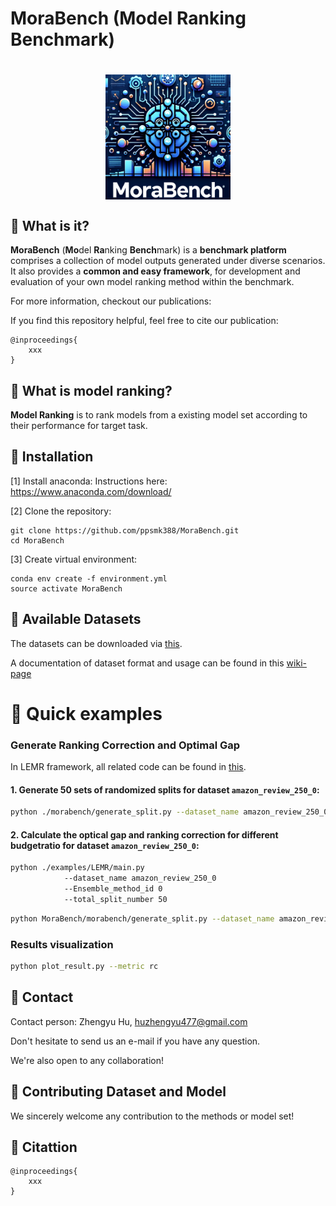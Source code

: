 
# MoraBench (**Mo**del **Ra**nking **Bench**mark)

<h1 style="text-align:center">
<img style="vertical-align:middle" width="200" height="200" src="./images/MoraBench_logo.png" />
</h1>

## 🔧 What is it?

**MoraBench** (**Mo**del **Ra**nking **Bench**mark) is a **benchmark platform** comprises a collection of model outputs generated under diverse scenarios. It also provides a **common and easy framework**, for development and evaluation of your own model ranking method within the benchmark.
 
 



For more information, checkout our publications: 


If you find this repository helpful, feel free to cite our publication:

```
@inproceedings{
    xxx
}
```

## 🔧 What is model ranking?

**Model Ranking** is to rank models from a existing model set according to their performance for target task.



## 🔧 Installation

[1] Install anaconda:
Instructions here: https://www.anaconda.com/download/

[2] Clone the repository:
```
git clone https://github.com/ppsmk388/MoraBench.git
cd MoraBench
```

[3] Create virtual environment:
```
conda env create -f environment.yml
source activate MoraBench
```


<!-- If this not working or you want to use only a subset of modules of Wrench, check out this [wiki page](https://github.com/JieyuZ2/wrench/wiki/Environment-Installation) -->



## 🔧 Available Datasets


The datasets can be downloaded via [this](https://drive.google.com/drive/folders/1_iPhZXG_Vrcgm1Dect3N0iMUZpboYebp?usp=sharing).


A documentation of dataset format and usage can be found in this [wiki-page](https://github.com/ppsmk388/MoraBench/wiki/Dataset:-Format-and-Usage)

<!-- 
### Weak Supervision:



### Semi-supervised Learning:


### Prompt Selection:


 -->



# 🔧  Quick examples


### Generate Ranking Correction and Optimal Gap

In LEMR framework, all related code can be found in [this](https://github.com/ppsmk388/MoraBench/tree/main/examples/LEMR).



#### 1. Generate 50 sets of randomized splits for dataset `amazon_review_250_0`:



```sh
python ./morabench/generate_split.py --dataset_name amazon_review_250_0 --split_num 50 
```

#### 2. Calculate the optical gap and ranking correction for different budgetratio for dataset `amazon_review_250_0`:


```sh
python ./examples/LEMR/main.py 
            --dataset_name amazon_review_250_0 
            --Ensemble_method_id 0
            --total_split_number 50 
```




```sh
python MoraBench/morabench/generate_split.py --dataset_name amazon_review_250_0 --split_num 50 
```




###   Results visualization

```sh
python plot_result.py --metric rc
```






## 🔧  Contact

Contact person: Zhengyu Hu, [huzhengyu477@gmail.com](mailto:huzhengyu477@gmail.com)

Don't hesitate to send us an e-mail if you have any question.

We're also open to any collaboration!


## 🔧  Contributing Dataset and Model

We sincerely welcome any contribution to the methods or model set!



## 🔧  Citattion
```
@inproceedings{
    xxx
}
```



